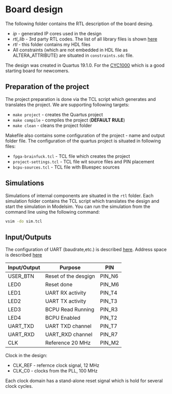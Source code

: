 # Board design

The following folder contains the RTL description of the board desing.

* _ip_ - generated IP cores used in the design
* _rtl_lib_ - 3rd party RTL codes. The list of all library files is shown [here](https://github.com/benycze/fpga-brainfuck)
* _rtl_ - this folder contains my HDL files
* All constraints (which are not embedded in HDL file as ALTERA_ATTRIBUTE) are situated in `constraints.sdc` file.

The design was created in Quartus 19.1.0. For the [CYC1000](https://shop.trenz-electronic.de/en/Products/Trenz-Electronic/CYC1000-Intel-Cyclone-10/) which is a good starting board for newcomers.

## Preparation of the project

The project preparation is done via the TCL script which generates and translates the project. We are supporting following targets:

* `make project` - creates the Quartus project
* `make compile` - compiles the project (**DEFAULT RULE**)
* `make clean` - cleans the project folder

Makefile also contains some configuration of the project - name and output folder file.  The configuration of the quartus project
is situated in following files:

* `fpga-brainfuck.tcl` - TCL file which creates the project
* `project-settings.tcl` - TCL file wit source files and PIN placement
* `bcpu-sources.tcl` - TCL file with Bluespec sources

## Simulations

Simulations of internal components are situated in the `rtl` folder.
Each simulation folder contains the TCL script which translates the design and
start the simulation in Modelsim.
You can run the simulation from the command line using the following command:

```bash
vsim -do sim.tcl
```

## Input/Outputs

The configuration of UART (baudrate,etc.) is described [here](https://github.com/benycze/fpga-brainfuck/tree/master/sw). Address space is described [here](https://github.com/benycze/fpga-brainfuck/tree/master/sw#address-space) 

| Input/Output      | Purpose           |  PIN  |
|-------------------|-------------------|-------|
| USER_BTN          | Reset of the desgign | PIN_N6 |
| LED0              | Reset done | PIN_M6 |
| LED1              | UART RX activity | PIN_T4 |
| LED2              | UART TX activity | PIN_T3 |
| LED3              | BCPU Read Running | PIN_R3 |
| LED4              | BCPU Enabled      | PIN_T2 |
| UART_TXD          | UART TXD channel | PIN_T7 |
| UART_RXD          | UART_RXD channel | PIN_R7 |
| CLK               | Reference 20 MHz | PIN_M2 |

Clock in the design:

* CLK_REF - refernce clock signal, 12 MHz
* CLK_C0 - clocks from the PLL, 100 MHz

Each clock domain has a stand-alone reset signal which is hold for several clock cycles.
